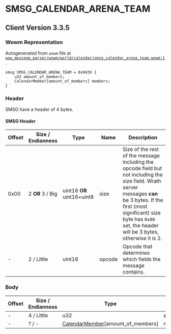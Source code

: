 # SMSG_CALENDAR_ARENA_TEAM

## Client Version 3.3.5

### Wowm Representation

Autogenerated from `wowm` file at [`wow_message_parser/wowm/world/calendar/smsg_calendar_arena_team.wowm:1`](https://github.com/gtker/wow_messages/tree/main/wow_message_parser/wowm/world/calendar/smsg_calendar_arena_team.wowm#L1).
```rust,ignore
smsg SMSG_CALENDAR_ARENA_TEAM = 0x0439 {
    u32 amount_of_members;
    CalendarMember[amount_of_members] members;
}
```
### Header

SMSG have a header of 4 bytes.

#### SMSG Header

| Offset | Size / Endianness | Type   | Name   | Description |
| ------ | ----------------- | ------ | ------ | ----------- |
| 0x00   | 2 **OR** 3 / Big           | uint16 **OR** uint16+uint8 | size | Size of the rest of the message including the opcode field but not including the size field. Wrath server messages **can** be 3 bytes. If the first (most significant) size byte has `0x80` set, the header will be 3 bytes, otherwise it is 2.|
| -      | 2 / Little| uint16 | opcode | Opcode that determines which fields the message contains. |

### Body

| Offset | Size / Endianness | Type | Name | Comment |
| ------ | ----------------- | ---- | ---- | ------- |
| - | 4 / Little | u32 | amount_of_members |  |
| - | ? / - | [CalendarMember](calendarmember.md)[amount_of_members] | members |  |


